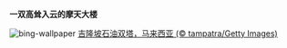 
**一双高耸入云的摩天大楼**

![bing-wallpaper](https://www.bing.com/th?id=OHR.MalaysiaTwinTowers_ZH-CN1989513449_1920x1080.jpg)
[吉隆坡石油双塔，马来西亚 (© tampatra/Getty Images)](https://www.bing.com/search?q=%E5%90%89%E9%9A%86%E5%9D%A1+%E5%8F%8C%E5%AD%90%E5%A1%94&amp;form=hpcapt&amp;mkt=zh-cn)
  